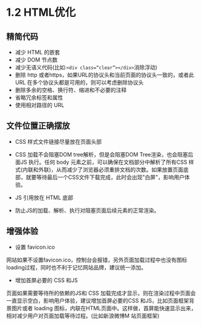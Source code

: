 # 1.2 HTML优化

## 精简代码

- 减少 HTML 的嵌套
- 减少 DOM 节点数
- 减少无语义代码(比如:`<div class=“clear”></div>`消除浮动)
- 删除 http 或者https，如果URL的协议头和当前页面的协议头一致的，或者此URL 在多个协议头都是可用的，则可以考虑删除协议头
- 删除多余的空格、换行符、缩进和不必要的注释
- 省略冗余标签和属性
- 使用相对路径的 URL

## 文件位置正确摆放

- CSS 样式文件链接尽量放在页面头部
- CSS 加载不会阻塞DOM tree解析，但是会阻塞DOM Tree渲染，也会阻塞后面JS 执行。任何 body 元素之前，可以确保在文档部分中解析了所有CSS 样式(内联和外联)，从而减少了浏览器必须重排文档的次数。如果放置页面底部，就要等待最后一个CSS文件下载完成，此时会出现"白屏"，影响用户体验。

- JS 引用放在 HTML 底部
- 防止JS的加载、解析、执行对阻塞页面后续元素的正常渲染。

## 增强体验

- 设置 favicon.ico

网站如果不设置favicon.ico，控制台会报错，另外页面加载过程中也没有图标 loading过程，同时也不利于记忆网站品牌，建议统一添加。

- 增加首屏必要的 CSS 和JS

页面如果需要等待所的依赖的JS和 CSS 加载完成才显示，则在渲染过程中页面会一直显示空白，影响用户体验，建议增加首屏必要的CSS 和JS，比如页面框架背景图片或者 loading 图标，内联在HTML页面中。这样做，首屏能快速显示出来，相对减少用户对页面加载等待过程。(比如新浪微博M 站页面框架)

